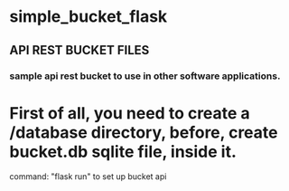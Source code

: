 # simple_bucket_flask

## API REST BUCKET FILES

### sample api rest bucket to use in other software applications.

<h1>First of all, you need to create a /database directory, before, create bucket.db sqlite file, inside it. </h1>
command: "flask run" to set up bucket api
